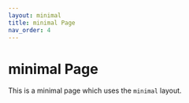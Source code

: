 ```yaml
---
layout: minimal
title: minimal Page
nav_order: 4
---
```


# minimal Page

This is a minimal page which uses the `minimal` layout.